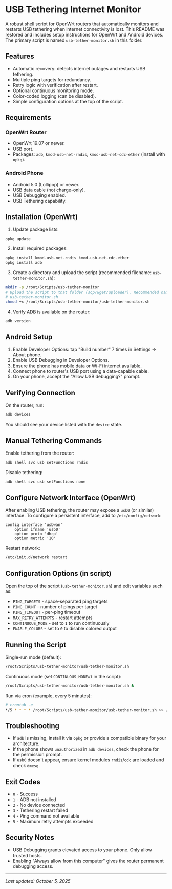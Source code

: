 # USB Tethering Internet Monitor

A robust shell script for OpenWrt routers that automatically monitors and restarts USB tethering when internet connectivity is lost. This README was restored and includes setup instructions for OpenWrt and Android devices. The primary script is named `usb-tether-monitor.sh` in this folder.

## Features

- Automatic recovery: detects internet outages and restarts USB tethering.
- Multiple ping targets for redundancy.
- Retry logic with verification after restart.
- Optional continuous monitoring mode.
- Color-coded logging (can be disabled).
- Simple configuration options at the top of the script.

## Requirements

### OpenWrt Router

- OpenWrt 19.07 or newer.
- USB port.
- Packages: `adb`, `kmod-usb-net-rndis`, `kmod-usb-net-cdc-ether` (install with `opkg`).

### Android Phone

- Android 5.0 (Lollipop) or newer.
- USB data cable (not charge-only).
- USB Debugging enabled.
- USB Tethering capability.

## Installation (OpenWrt)

1. Update package lists:

```sh
opkg update
```

2. Install required packages:

```sh
opkg install kmod-usb-net-rndis kmod-usb-net-cdc-ether
opkg install adb
```

3. Create a directory and upload the script (recommended filename: `usb-tether-monitor.sh`):

```sh
mkdir -p /root/Scripts/usb-tether-monitor
# Upload the script to that folder (scp/wget/uploader). Recommended name:
# usb-tether-monitor.sh
chmod +x /root/Scripts/usb-tether-monitor/usb-tether-monitor.sh
```

4. Verify ADB is available on the router:

```sh
adb version
```

## Android Setup

1. Enable Developer Options: tap "Build number" 7 times in Settings → About phone.
2. Enable USB Debugging in Developer Options.
3. Ensure the phone has mobile data or Wi-Fi internet available.
4. Connect phone to router's USB port using a data-capable cable.
5. On your phone, accept the "Allow USB debugging?" prompt.

## Verifying Connection

On the router, run:

```sh
adb devices
```

You should see your device listed with the `device` state.

## Manual Tethering Commands

Enable tethering from the router:

```sh
adb shell svc usb setFunctions rndis
```

Disable tethering:

```sh
adb shell svc usb setFunctions none
```

## Configure Network Interface (OpenWrt)

After enabling USB tethering, the router may expose a `usb0` (or similar) interface. To configure a persistent interface, add to `/etc/config/network`:

```
config interface 'usbwan'
    option ifname 'usb0'
    option proto 'dhcp'
    option metric '10'
```

Restart network:

```sh
/etc/init.d/network restart
```

## Configuration Options (in script)

Open the top of the script (`usb-tether-monitor.sh`) and edit variables such as:

- `PING_TARGETS` - space-separated ping targets
- `PING_COUNT` - number of pings per target
- `PING_TIMEOUT` - per-ping timeout
- `MAX_RETRY_ATTEMPTS` - restart attempts
- `CONTINUOUS_MODE` - set to `1` to run continuously
- `ENABLE_COLORS` - set to `0` to disable colored output

## Running the Script

Single-run mode (default):

```sh
/root/Scripts/usb-tether-monitor/usb-tether-monitor.sh
```

Continuous mode (set `CONTINUOUS_MODE=1` in the script):

```sh
/root/Scripts/usb-tether-monitor/usb-tether-monitor.sh &
```

Run via cron (example, every 5 minutes):

```sh
# crontab -e
*/5 * * * * /root/Scripts/usb-tether-monitor/usb-tether-monitor.sh >> /var/log/usb-tethering.log 2>&1
```

## Troubleshooting

- If `adb` is missing, install it via `opkg` or provide a compatible binary for your architecture.
- If the phone shows `unauthorized` in `adb devices`, check the phone for the permission prompt.
- If `usb0` doesn't appear, ensure kernel modules `rndis`/`cdc` are loaded and check `dmesg`.

## Exit Codes

- `0` - Success
- `1` - ADB not installed
- `2` - No device connected
- `3` - Tethering restart failed
- `4` - Ping command not available
- `5` - Maximum retry attempts exceeded

## Security Notes

- USB Debugging grants elevated access to your phone. Only allow trusted hosts.
- Enabling "Always allow from this computer" gives the router permanent debugging access.

---

_Last updated: October 5, 2025_
